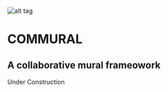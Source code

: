 ![alt tag](http://www.flashmagazine.com/images/uploads/conferences/FFK_seb.jpg)

# COMMURAL
## A collaborative mural frameowork 

Under Construction

